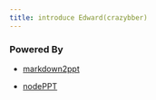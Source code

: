 ```yaml
---
title: introduce Edward(crazybber)
---
```



### Powered By

+ [markdown2ppt](https://github.com/iot-arch/markdown2ppt)

+ [nodePPT](https://github.com/ksky521/nodeppt)
